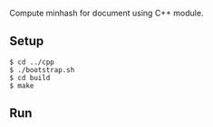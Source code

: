 Compute minhash for document using C++ module.

## Setup

```
$ cd ../cpp
$ ./bootstrap.sh
$ cd build
$ make
```

## Run


